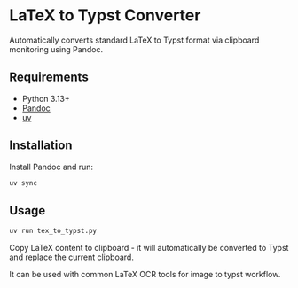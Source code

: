 # LaTeX to Typst Converter

Automatically converts standard LaTeX to Typst format via clipboard monitoring using Pandoc.

## Requirements

- Python 3.13+
- [Pandoc](https://pandoc.org/)
- [uv](https://docs.astral.sh/uv/)

## Installation

Install Pandoc and run:

```sh
uv sync
```

## Usage

```sh
uv run tex_to_typst.py
```

Copy LaTeX content to clipboard - it will automatically be converted to Typst and replace the current clipboard.

It can be used with common LaTeX OCR tools for image to typst workflow.